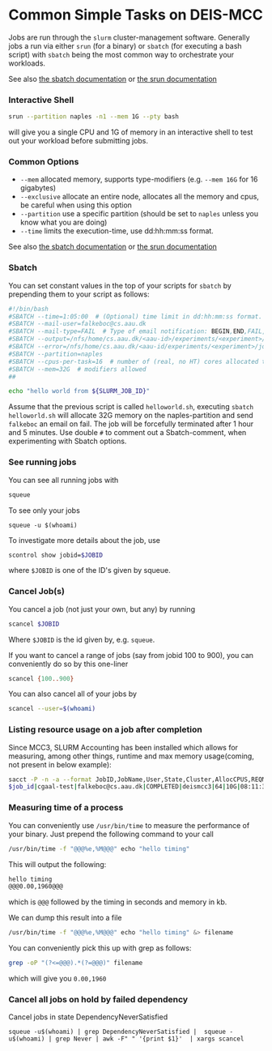 # Common Simple Tasks on DEIS-MCC
Jobs are run through the `slurm` cluster-management software.
Generally jobs a run via either `srun` (for a binary) or `sbatch` (for executing a bash script) with `sbatch` being the most common way to orchestrate your workloads.

See also [the sbatch documentation](https://slurm.schedmd.com/sbatch.html) or [the srun documentation](https://slurm.schedmd.com/srun.html)

### Interactive Shell
``` bash
srun --partition naples -n1 --mem 1G --pty bash
``` 
will give you a single CPU and 1G of memory in an interactive shell to test out your workload before submitting jobs.


### Common Options

 - `--mem` allocated memory, supports type-modifiers (e.g. `--mem 16G` for 16 gigabytes)
 - `--exclusive` allocate an entire node, allocates all the memory and cpus, be careful when using this option
 - `--partition` use a specific partition (should be set to `naples` unless you know what you are doing)
 - `--time` limits the execution-time, use dd:hh:mm:ss format.

See also [the sbatch documentation](https://slurm.schedmd.com/sbatch.html) or [the srun documentation](https://slurm.schedmd.com/srun.html)

### Sbatch
You can set constant values in the top of your scripts for `sbatch` by prepending them to your script as follows:

``` bash
#!/bin/bash
#SBATCH --time=1:05:00  # (Optional) time limit in dd:hh:mm:ss format. Make sure to keep an eye on your jobs (using 'squeue -u $(whoami)') anyways.
#SBATCH --mail-user=falkeboc@cs.aau.dk
#SBATCH --mail-type=FAIL  # Type of email notification: BEGIN,END,FAIL,ALL,NONE
#SBATCH --output=/nfs/home/cs.aau.dk/<aau-id>/experiments/<experiment>/job-results/%j.out  # %j is your job-id
#SBATCH --error=/nfs/home/cs.aau.dk/<aau-id/experiments/<experiment>/job-results/%j.err
#SBATCH --partition=naples  
#SBATCH --cpus-per-task=16  # number of (real, no HT) cores allocated to job
#SBATCH --mem=32G  # modifiers allowed
##

echo "hello world from ${SLURM_JOB_ID}"

```
Assume that the previous script is called `helloworld.sh`, executing `sbatch helloworld.sh` will allocate 32G memory on the naples-partition and send `falkeboc` an email on fail. The job will be forcefully terminated after 1 hour and 5 minutes. Use double `#` to comment out a Sbatch-comment, when experimenting with Sbatch options.


### See running jobs
You can see all running jobs with
``` bash
squeue
```
To see only your jobs
``` 
squeue -u $(whoami)
``` 

To investigate more details about the job, use
``` bash
scontrol show jobid=$JOBID
```
where `$JOBID` is one of the ID's given by squeue.

### Cancel Job(s)
You cancel a job (not just your own, but any) by running
``` bash
scancel $JOBID
```
Where `$JOBID` is the id given by, e.g. `squeue`.

If you want to cancel a range of jobs (say from jobid 100 to 900), you can conveniently do so by this one-liner
``` bash
scancel {100..900}
```

You can also cancel all of your jobs by
``` bash
scancel --user=$(whoami)
```

### Listing resource usage on a job after completion
Since MCC3, SLURM Accounting has been installed which allows for measuring, among other things, runtime and max memory usage(coming, not present in below example):
```bash
sacct -P -n -a --format JobID,JobName,User,State,Cluster,AllocCPUS,REQMEM,TotalCPU,Elapsed,MaxRSS,ExitCode,NNodes,NTasks -j $job_id
$job_id|cgaal-test|falkeboc@cs.aau.dk|COMPLETED|deismcc3|64|10G|08:11:31|00:08:13||0:0|1|
```

### Measuring time of a process
You can conveniently use `/usr/bin/time` to measure the performance of your binary.
Just prepend the following command to your call

``` bash
/usr/bin/time -f "@@@%e,%M@@@" echo "hello timing"
```
This will output the following:

``` bash
hello timing
@@@0.00,1960@@@
```
which is `@@@` followed by the timing in seconds and memory in kb.

We can dump this result into a file

``` bash
/usr/bin/time -f "@@@%e,%M@@@" echo "hello timing" &> filename
```

You can conveniently pick this up with grep as follows:

``` bash
grep -oP "(?<=@@@).*(?=@@@)" filename
```

which will give you `0.00,1960`

### Cancel all jobs on hold by failed dependency 
Cancel jobs in state DependencyNeverSatisfied 

```
squeue -u$(whoami) | grep DependencyNeverSatisfied |  squeue -u$(whoami) | grep Never | awk -F" " '{print $1}'  | xargs scancel
```
